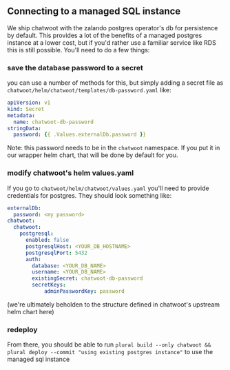 ## Connecting to a managed SQL instance

We ship chatwoot with the zalando postgres operator's db for persistence by default.  This provides a lot of the benefits of a managed postgres instance at a lower cost, but if you'd rather use a familiar service like RDS this is still possible.  You'll need to do a few things:

### save the database password to a secret

you can use a number of methods for this, but simply adding a secret file as `chatwoot/helm/chatwoot/templates/db-password.yaml` like:

```yaml
apiVersion: v1
kind: Secret
metadata:
  name: chatwoot-db-password
stringData:
  password: {{ .Values.externalDb.password }}
```

Note: this password needs to be in the `chatwoot` namespace.  If you put it in our wrapper helm chart, that will be done by default for you.

### modify chatwoot's helm values.yaml 

If you go to `chatwoot/helm/chatwoot/values.yaml` you'll need to provide credentials for postgres.  They should look something like:

```yaml
externalDb:
  password: <my password>
chatwoot:
  chatwoot:
    postgresql:
      enabled: false
      postgresqlHost: <YOUR_DB_HOSTNAME>
      postgresqlPort: 5432
      auth:
        database: <YOUR_DB_NAME>
        username: <YOUR_DB_NAME>
        existingSecret: chatwoot-db-password
        secretKeys:
            adminPasswordKey: password
```

(we're ultimately beholden to the structure defined in chatwoot's upstream helm chart here)

### redeploy

From there, you should be able to run `plural build --only chatwoot && plural deploy --commit "using existing postgres instance"` to use the managed sql instance